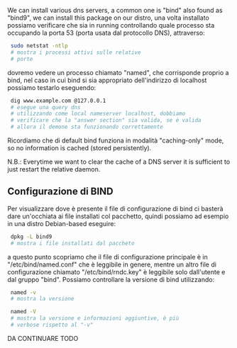 
We can install various dns servers, a common one is "bind" also
found as "bind9", we can install this package on our distro, una
volta installato possiamo verificare che sia in running
controllando quale processo sta occupando la porta 53 (porta
usata dal protocollo DNS), attraverso:

```sh
 sudo netstat -ntlp
 # mostra i processi attivi sulle relative
 # porte
```
dovremo vedere un processo chiamato "named", che corrisponde
proprio a bind, nel caso in cui bind si sia appropriato
dell'indirizzo di localhost possiamo testarlo eseguendo:

```sh
 dig www.example.com @127.0.0.1
 # esegue una query dns
 # utilizzando come local nameserver localhost, dobbiamo
 # verificare che la "answer section" sia valida, se è valida
 # allora il demone sta funzionando correttamente
```
Ricordiamo che di default bind funziona in modalità "caching-only"
 mode, so no information is cached (stored persistently).

N.B.: Everytime we want to clear the cache of a DNS server it is
sufficient to just restart the relative daemon.

## Configurazione di BIND


Per visualizzare dove è presente il file di configurazione di
bind ci basterà dare un'occhiata ai file installati col
pacchetto, quindi possiamo ad esempio in una distro Debian-based
eseguire:

```sh
 dpkg -L bind9
 # mostra i file installati dal paccheto
```
a questo punto scopriamo che il file di configurazione principale
è in "/etc/bind/named.conf" che è leggibile in genere, mentre un
altro file di configurazione chiamato "/etc/bind/rndc.key" è
leggibile solo dall'utente e dal gruppo "bind". Possiamo
controllare la versione di bind utilizzando:

```sh
 named -v
 # mostra la versione
```
```sh
 named -V
 # mostra la versione e informazioni aggiuntive, è più
 # verbose rispetto al "-v"
```
DA CONTINUARE
TODO


